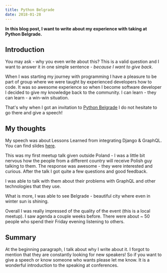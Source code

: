 ```yaml
---
title: Python Belgrade
date: 2018-01-28
---
```


**In this blog post, I want to write about my experience with taking at Python Belgrade.**

## Introduction

You may ask - why you even write about this? This is a valid question and I want to answer it in one
simple sentence - _because I want to give back_.

When I was starting my journey with programming I have a pleasure to be part of group where we were
taught by experienced developers how to code. It was so awesome experience so when I become software
developer I decided to give my knowledge back to the community. I can learn - they can learn - a win-win
situation.

That's why when I got an invitation to [Python Belgrade](http://pythonbelgrade.com/) I do not hesitate
to go there and give a speech!

## My thoughts

My speech was about Lessons Learned from integrating Django & GraphQL. You can find slides
[here](https://speakerdeck.com/krzysztofzuraw/lessons-learned-from-integrating-django-and-graphql).

This was my first meetup talk given outside Poland - I was a little bit nervous how the people from
a different country will receive Polish guy talking to them. The response was awesome - they were interested
and curious. After the talk I got quite a few questions and good feedback.

I was able to talk with them about their problems with GraphQL and other technologies that they use.

What is more, I was able to see Belgrade - beautiful city where even in winter sun is shining.

Overall I was really impressed of the quality of the event (this is a local meetup). I saw agenda
a couple weeks before. There were about ~ 50 people who spend their Friday evening listening to others.

## Summary

At the beginning paragraph, I talk about why I write about it. I forgot to mention that they are
constantly looking for new speakers! So if you want to give a speech or know someone who wants please
let me know. It is a wonderful introduction to the speaking at conferences.
